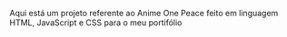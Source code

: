 Aqui está um projeto referente ao Anime One Peace feito em linguagem HTML, JavaScript e CSS para o meu portifólio